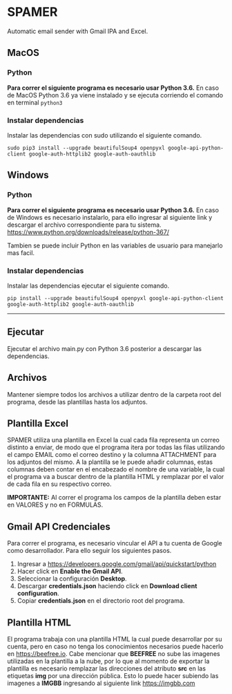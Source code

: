 # SPAMER
Automatic email sender with Gmail IPA and Excel.

## MacOS

### Python
**Para correr el siguiente programa es necesario usar Python 3.6.**
En caso de MacOS Python 3.6 ya viene instalado y se ejecuta corriendo el comando en terminal
``` python3 ```

### Instalar dependencias
Instalar las dependencias con sudo utilizando el siguiente comando.

```sudo pip3 install --upgrade beautifulSoup4 openpyxl google-api-python-client google-auth-httplib2 google-auth-oauthlib```


## Windows

### Python
**Para correr el siguiente programa es necesario usar Python 3.6.**
En caso de Windows es necesario instalarlo, para ello ingresar al siguiente link y descargar el archivo correspondiente para tu sistema.
<https://www.python.org/downloads/release/python-367/>

Tambien se puede incluir Python en las variables de usuario para manejarlo mas facil.

### Instalar dependencias
Instalar las dependencias ejecutar el siguiente comando.

```pip install --upgrade beautifulSoup4 openpyxl google-api-python-client google-auth-httplib2 google-auth-oauthlib```

--------

## Ejecutar

Ejecutar el archivo main.py con Python 3.6 posterior a descargar las dependencias.

## Archivos

Mantener siempre todos los archivos a utilizar dentro de la carpeta root del programa, desde las plantillas hasta los adjuntos.

## Plantilla Excel

SPAMER utiliza una plantilla en Excel la cual cada fila representa un correo distinto a enviar, de modo que el programa itera por todas las filas utilizando el campo EMAIL como el correo destino y la columna ATTACHMENT para los adjuntos del mismo.
A la plantilla se le puede añadir columnas, estas columnas deben contar en el encabezado el nombre de una variable, la cual el programa va a buscar dentro de la plantilla HTML y remplazar por el valor de cada fila en su respectivo correo. 

**IMPORTANTE:** Al correr el programa los campos de la plantilla deben estar en VALORES y no en FORMULAS.

## Gmail API Credenciales

Para correr el programa, es necesario vincular el API a tu cuenta de Google como desarrollador. Para ello seguir los siguientes pasos.

1. Ingresar a <https://developers.google.com/gmail/api/quickstart/python>
2. Hacer click en **Enable the Gmail API**.
3. Seleccionar la configuración **Desktop**.
4. Descargar **credentials.json** haciendo click en **Download client configuration**.
5. Copiar **credentials.json** en el directorio root del programa.

## Plantilla HTML

El programa trabaja con una plantilla HTML la cual puede desarrollar por su cuenta, pero en caso no tenga los conocimientos necesarios puede hacerlo en <https://beefree.io>. Cabe mencionar que **BEEFREE** no sube las imagenes utilizadas en la plantilla a la nube, por lo que al momento de exportar la plantilla es necesario remplazar las direcciones del atributo **src** en las etiquetas **img** por una dirección pública. Esto lo puede hacer subiendo las imagenes a **IMGBB** ingresando al siguiente link <https://imgbb.com>



